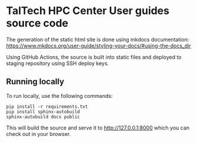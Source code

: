 # TalTech HPC Center User guides source code

The generation of the static html site is done using mkdocs
documentation: https://www.mkdocs.org/user-guide/styling-your-docs/#using-the-docs_dir

Using GitHub Actions, the source is built into static files and deployed to staging repository using SSH deploy keys.

## Running locally

To run locally, use the following commands:

```
pip install -r requirements.txt
pip install sphinx-autobuild
sphinx-autobuild docs public
```

This will build the source and serve it to http://127.0.0.1:8000 which you can check out in your browser.
